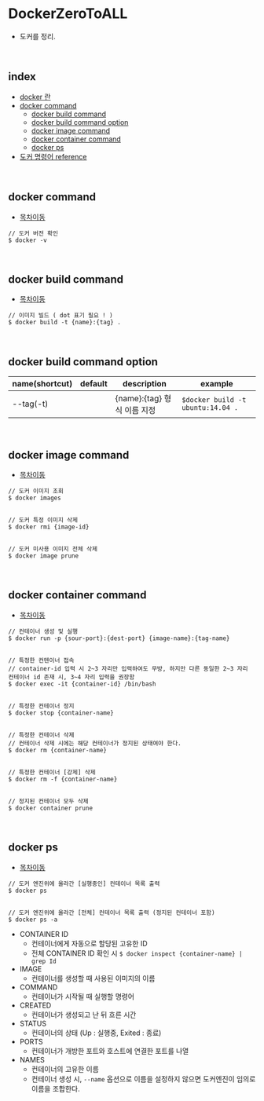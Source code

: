 # DockerZeroToALL
* 도커를 정리.

<BR>

## <a id="index"></a>index
* [docker 란](https://pasudo123.tistory.com/398)
* [docker command](#docker-command-text)
    * [docker build command](#docker-build-command)
    * [docker build command option](#docker-build-command-option)
    * [docker image command](#docker-image-command)
    * [docker container command](#docker-container-command)
    * [docker ps](#docker-ps-command)
* [도커 명령어 reference](https://docs.docker.com/engine/reference/commandline/docker/)

<BR>

## <a id="docker-command-text"></a>docker command
* [목차이동](#index)
```
// 도커 버전 확인
$ docker -v
```

<BR>

## <a id="docker-build-command"></a>docker build command
* [목차이동](#index)
```
// 이미지 빌드 ( dot 표기 필요 ! )
$ docker build -t {name}:{tag} .
```

<BR>

## <a id="docker-build-command-option"></a>docker build command option
|name(shortcut)|default|description|example|
|-------------|-------------|-------------|-------------|
|--tag(-t)||{name}:{tag} 형식 이름 지정|`$docker build -t ubuntu:14.04 .`|

<BR>

## <a id="docker-image-command"></a>docker image command
* [목차이동](#index)
```
// 도커 이미지 조회
$ docker images


// 도커 특정 이미지 삭제
$ docker rmi {image-id}


// 도커 미사용 이미지 전체 삭제
$ docker image prune
```

<BR>

## <a id="docker-ps-command"></a>docker container command
* [목차이동](#index)
```
// 컨테이너 생성 및 실행
$ docker run -p {sour-port}:{dest-port} {image-name}:{tag-name}


// 특정한 컨텐이너 접속
// container-id 입력 시 2~3 자리만 입력하여도 무방, 하지만 다른 동일한 2~3 자리 컨테이너 id 존재 시, 3~4 자리 입력을 권장함
$ docker exec -it {container-id} /bin/bash


// 특정한 컨테이너 정지
$ docker stop {container-name}


// 특정한 컨테이너 삭제
// 컨테이너 삭제 시에는 해당 컨테이너가 정지된 상태여야 한다.
$ docker rm {container-name}


// 특정한 컨테이너 [강제] 삭제
$ docker rm -f {container-name}


// 정지된 컨테이너 모두 삭제
$ docker container prune
```

<BR>

## <a id="docker-ps-command"></a>docker ps
* [목차이동](#index)
```
// 도커 엔진위에 올라간 [실행중인] 컨테이너 목록 출력
$ docker ps


// 도커 엔진위에 올라간 [전체] 컨테이너 목록 출력 (정지된 컨테이너 포함)
$ docker ps -a
```
* CONTAINER ID
    * 컨테이너에게 자동으로 할당된 고유한 ID
    * 전체 CONTAINER ID 확인 시 `$ docker inspect {container-name} | grep Id`
* IMAGE
    * 컨테이너를 생성할 때 사용된 이미지의 이름
* COMMAND
    * 컨테이너가 시작될 때 실행할 명령어
* CREATED
    * 컨테이너가 생성되고 난 뒤 흐른 시간
* STATUS
    * 컨테이너의 상태 (Up : 실행중,  Exited : 종료)
* PORTS
    * 컨테이너가 개방한 포트와 호스트에 연결한 포트를 나열
* NAMES
    * 컨테이너의 고유한 이름 
    * 컨테이너 생성 시, `--name` 옵션으로 이름을 설정하지 않으면 도커엔진이 임의로 이름을 조합한다.

<BR>